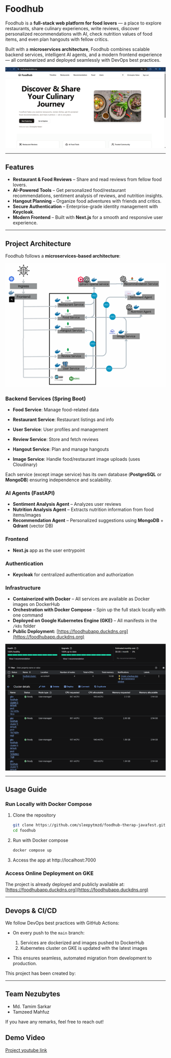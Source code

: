 # Foodhub

Foodhub is a **full-stack web platform for food lovers** — a place to explore restaurants, share culinary experiences, write reviews, discover personalized recommendations with AI, check nutrition values of food items, and even plan hangouts with fellow critics.  

Built with a **microservices architecture**, Foodhub combines scalable backend services, intelligent AI agents, and a modern frontend experience — all containerized and deployed seamlessly with DevOps best practices.  

![Landing Page](./landing-page.png)

---

## Features
- **Restaurant & Food Reviews** – Share and read reviews from fellow food lovers.  
- **AI-Powered Tools** – Get personalized food/restaurant recommendations, sentiment analysis of reviews, and nutrition insights.  
- **Hangout Planning** – Organize food adventures with friends and critics.  
- **Secure Authentication** – Enterprise-grade identity management with **Keycloak**.  
- **Modern Frontend** – Built with **Next.js** for a smooth and responsive user experience.  

---

## Project Architecture

Foodhub follows a **microservices-based architecture**:  

![Architecture Diagram](./architecture-diagram.png)

### Backend Services (Spring Boot)
- **Food Service**: Manage food-related data

- **Restaurant Service**: Restaurant listings and info  
- **User Service**: User profiles and management  
- **Review Service**: Store and fetch reviews  
- **Hangout Service**: Plan and manage hangouts  
- **Image Service**: Handle food/restaurant image uploads (uses Cloudinary)

Each service (except image service) has its own database (**PostgreSQL** or **MongoDB**) ensuring independence and scalability.  

### AI Agents (FastAPI)
- **Sentiment Analysis Agent** – Analyzes user reviews  
- **Nutrition Analysis Agent** – Extracts nutrition information from food items/images  
- **Recommendation Agent** – Personalized suggestions using **MongoDB** + **Qdrant** (vector DB)  

### Frontend
- **Next.js** app as the user entrypoint  

### Authentication
- **Keycloak** for centralized authentication and authorization  

### Infrastructure
- **Containerized with Docker** – All services are available as Docker images on DockerHub  
- **Orchestration with Docker Compose** – Spin up the full stack locally with one command  
- **Deployed on Google Kubernetes Engine (GKE)** – All manifests in the `/k8s` folder  
- **Public Deployment:** [https://foodhubapp.duckdns.org](https://foodhubapp.duckdns.org)  


![Deployment status](./deployment.png)

---

## Usage Guide

### Run Locally with Docker Compose
1. Clone the repository  
   ```bash
   git clone https://github.com/sleepytmzd/foodhub-therap-javafest.git
   cd foodhub
   ```
2. Run with Docker compose
    ```bash
    docker compose up
    ```
3. Access the app at  http://localhost:7000

### Access Online Deployment on GKE
The project is already deployed and publicly available at:
 [https://foodhubapp.duckdns.org](https://foodhubapp.duckdns.org)

---
 ## Devops & CI/CD
 We follow DevOps best practices with GitHub Actions:
 - On every push to the `main` branch:

    1. Services are dockerized and images pushed to DockerHub
    2. Kubernetes cluster on GKE is updated with the latest images
- This ensures seamless, automated migration from development to production.

This project has been created by:

---
## Team Nezubytes
- Md. Tamim Sarkar
- Tamzeed Mahfuz

If you have any remarks, feel free to reach out!

## Demo Video
[Project youtube link](https://youtu.be/NxZBAfyFvio)



